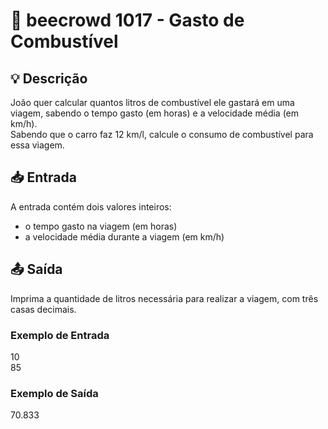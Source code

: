 # 📝 beecrowd 1017 - Gasto de Combustível

## 💡 Descrição

João quer calcular quantos litros de combustível ele gastará em uma viagem, sabendo o tempo gasto (em horas) e a velocidade média (em km/h).  
Sabendo que o carro faz 12 km/l, calcule o consumo de combustível para essa viagem.

## 📥 Entrada

A entrada contém dois valores inteiros:  
- o tempo gasto na viagem (em horas)  
- a velocidade média durante a viagem (em km/h)

## 📤 Saída

Imprima a quantidade de litros necessária para realizar a viagem, com três casas decimais.

### Exemplo de Entrada
10  
85  

### Exemplo de Saída
70.833
